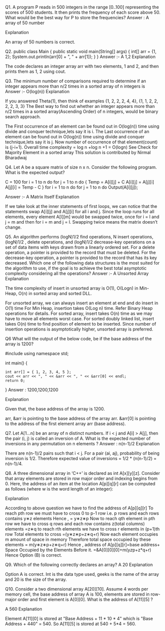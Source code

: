Q1. A program P reads in 500 integers in the range [0..100] representing the scores of 500 students. It then prints the frequency of each score above 50. What would be the best way for P to store the frequencies?
Answer : A array of 50 number

Explanation

An array of 50 numbers is correct.

Q2. public class Main {
    public static void main(String[] args) {
        int[] arr = {1, 2};
        System.out.println(arr[0] + ", " + arr[1]);
    }
}
Answer :- A 1,2
Explanation

The code declares an integer array arr with two elements, 1 and 2, and then prints them as 1, 2 using cout.

Q3. The minimum number of comparisons required to determine if an integer appears more than n/2 times in a sorted array of n integers is
Answer :- O(log(n))
Explanation

If you answered Theta(1), then think of examples {1, 2, 2, 2, 4, 4}, {1, 1, 2, 2, 2, 2, 3, 3} The Best way to find out whether an integer appears more than n/2 times in a sorted array(Ascending Order) of n integers, would be binary search approach.

The First occurrence of an element can be found out in O(log(n)) time using divide and conquer technique,lets say it is i.
The Last occurrence of an element can be found out in O(log(n)) time using divide and conquer technique,lets say it is j.
Now number of occurrence of that element(count) is (j-i+1). Overall time complexity = log n +log n +1 = O(logn)
See Check for Majority Element in a sorted array This solution is contributed by Nirmal Bharadwaj

Q4. Let A be a square matrix of size n x n. Consider the following program. What is the expected output? 

C = 100
for i = 1 to n do
    for j = 1 to n do
    {
        Temp = A[i][j] + C
        A[i][j] = A[j][i]
        A[j][i] = Temp - C
    } 
for i = 1 to n do
    for j = 1 to n do
        Output(A[i][j]);

Answer :- A Matrix Itself
Explanation

If we take look at the inner statements of first loops, we can notice that the statements swap A[i][j] and A[j][i] for all i and j. Since the loop runs for all elements, every element A[l][m] would be swapped twice, once for i = l and j = m and then for i = m and j = l. Swapping twice means the matrix doesn’t change.


Q5. An algorithm performs (logN)1/2 find operations, N insert operations, (logN)1/2 , delete operations, and (logN)1/2 decrease-key operations on a set of data items with keys drawn from a linearly ordered set. For a delete operation, a pointer is provided to the record that must be deleted. For the decrease-key operation, a pointer is provided to the record that has its key decreased. Which one of the following data structures is the most suited for the algorithm to use, if the goal is to achieve the best total asymptotic complexity considering all the operations?
Answer :- A Unsorted Array
Explanation

The time complexity of insert in unsorted array is O(1), O(Logn) in Min-Heap, O(n) in sorted array and sorted DLL.

For unsorted array, we can always insert an element at end and do insert in O(1) time
For Min Heap, insertion takes O(Log n) time. Refer Binary Heap operations for details.
For sorted array, insert takes O(n) time as we may have to move all elements worst case.
For sorted doubly linked list, insert takes O(n) time to find position of element to be inserted.
Since number of insertion operations is asymptotically higher, unsorted array is preferred.

Q6 What will the output of the below code, be if the base address of the array is 1200?

#include <iostream>
using namespace std;
 
int main()
{
 
    int arr[] = { 1, 2, 3, 4, 5 };
    cout << arr << ", " << &arr << ", " << &arr[0] << endl;
    return 0;
}
Answer : 1200,1200,1200

Explanation

Given that, the base address of the array is 1200.

arr, &arr is pointing to the base address of the array arr.
&arr[0] is pointing to the address of the first element array arr (base address).

Q7. Let A[1...n] be an array of n distinct numbers. If i < j and A[i] > A[j], then the pair (i, j) is called an inversion of A. What is the expected number of inversions in any permutation on n elements ?
Answer : n(n-1)/2
Explanation

There are n(n-1)/2 pairs such that i < j. For a pair (ai, aj), probability of being inversion is 1/2. Therefore expected value of inversions = 1/2 * (n(n-1)/2) = n(n-1)/4.

Q8. A three dimensional array in ‘C++’ is declared as int A[x][y][z]. Consider that array elements are stored in row major order and indexing begins from 0. Here, the address of an item at the location A[p][q][r] can be computed as follows (where w is the word length of an integer):

Explanation

According to above question we have to find the address of A[p][q][r] To reach pth row we must have to cross 0 to p-1 row i.e. p rows and each rows contains y∗z elements Hence , = y∗z∗p Now to reach qth element in pth row we have to cross q rows and each row contains z(total columns) elements =z∗q to reach rth elements we have to cross r elements in (p+1)th row Total elements to cross =(y∗z∗p+z∗q+r) Now each element occupies m amount of space in memory Therefore total space occupied by these elements = m(y∗z∗p+z∗q+r) Hence , address of A[p][q][r]=base address+ Space Occupied by the Elements Before it. =&A[0][0][0]+m(y*z*p+z*q+r) Hence Option (B) is correct.

Q9. Which of the following correctly declares an array?
A 20
Explanation

Option A is correct. Int is the data type used, geeks is the name of the array and 20 is the size of the array.


Q10. Consider a two dimensional array A[20][10]. Assume 4 words per memory cell, the base address of array A is 100, elements are stored in row-major order and first element is A[0][0]. What is the address of A[11][5] ?

A 560
Explanation

Element A[11][0] is stored at "Base Address + 11 * 10 * 4" which is "Base Address + 440" = 540. So A[11][5] is stored at 540 + 5*4 = 560.